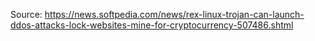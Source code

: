 Source:
https://news.softpedia.com/news/rex-linux-trojan-can-launch-ddos-attacks-lock-websites-mine-for-cryptocurrency-507486.shtml
